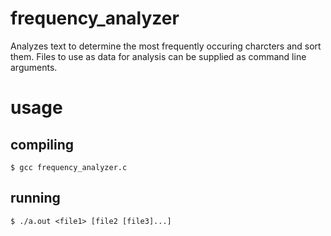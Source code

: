 # frequency_analyzer
Analyzes text to determine the most frequently occuring charcters and sort them. Files to use as data for analysis can be supplied as command line arguments.
# usage
## compiling
`$ gcc frequency_analyzer.c`

## running
`$ ./a.out <file1> [file2 [file3]...]`
